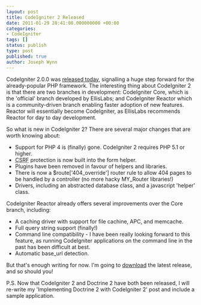 ```yaml
---
layout: post
title: CodeIgniter 2 Released
date: 2011-01-29 20:41:08.000000000 +00:00
categories:
- CodeIgniter
tags: []
status: publish
type: post
published: true
author: Joseph Wynn
---
```

<p>CodeIgniter 2.0.0 was <a href="http://codeigniter.com/news/codeigniter_2.0.0_released/">released today</a>, signalling a huge step forward for the already-popular PHP framework. The interesting thing about CodeIgniter 2 is that there are two branches in development: CodeIgniter Core, which is the 'official' branch developed by EllisLabs; and CodeIgniter Reactor which is a community-driven branch enabling faster adoption of new features. Reactor will essentially become CodeIgniter, as EllisLabs recommends Reactor for day to day development.<!--more--></p>
<p>So what is new in CodeIgniter 2? There are several major changes that are worth knowing about:</p>
<ul>
<li>Support for PHP 4 is (finally) gone. CodeIgniter 2 requires PHP 5.1 or higher.</li>
<li><acronym title="Cross-Site Request Forgery">CSRF</acronym> protection is now built into the form helper.</li>
<li>Plugins have been removed in favour of helpers and libraries.</li>
<li>There is now a $route['404_override'] router rule to allow 404 pages to be handled by a controller (no more hacky MY_Router libraries!)</li>
<li>Drivers, including an abstracted database class, and a javascript 'helper' class.</li>
</ul>
<p>CodeIgniter Reactor already offers several improvements over the Core branch, including:</p>
<ul>
<li>A caching driver with support for file cachine, APC, and memcache.</li>
<li>Full query string support (finally!)</li>
<li>Command line compatibility - I have been really looking forward to this feature, as running CodeIgniter applications on the command line in the past has been difficult at best.</li>
<li>Automatic base_url detection.</li>
</ul>
<p>But that's enough writing for now. I'm going to <a href="http://codeigniter.com/download.php">download</a> the latest release, and so should you!</p>
<p>P.S. Now that CodeIgniter 2 and Doctrine 2 have both been released, I will re-write my 'Implementing Doctrine 2 with CodeIgniter 2' post and include a sample application.</p>
